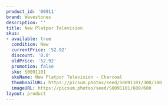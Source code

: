 ```yaml
---
product_id: '00911'
brand: Wavestones
description: ''
title: New Platpor Television
skus:
- available: true
  condition: New
  currentPrice: '52.92'
  discount: '0.0'
  oldPrice: '52.92'
  promotion: false
  sku: S0091101
  skuName: New Platpor Television - Charcoal
  thumbnailURL: https://picsum.photos/seed/S0091101/300/300
  imageURL: https://picsum.photos/seed/S0091101/600/600
layout: product
---
```

